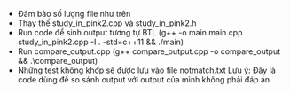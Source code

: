 - Đảm bảo số lượng file như trên
- Thay thế study_in_pink2.cpp và study_in_pink2.h
- Run code để sinh output tương tự BTL (g++ -o main main.cpp study_in_pink2.cpp -I . -std=c++11 && ./main)
- Run compare_output.cpp (g++ compare_output.cpp -o compare_output && .\compare_output)
- Những test không khớp sẽ được lưu vào file notmatch.txt
  Lưu ý: Đây là code dùng để so sánh output với output của mình không phải đáp án
